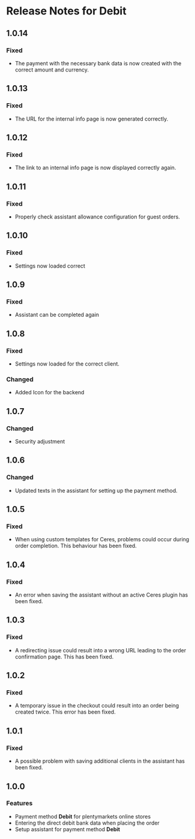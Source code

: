 # Release Notes for Debit

## 1.0.14

### Fixed
- The payment with the necessary bank data is now created with the correct amount and currency.

## 1.0.13

### Fixed
- The URL for the internal info page is now generated correctly.

## 1.0.12

### Fixed
- The link to an internal info page is now displayed correctly again.

## 1.0.11

### Fixed
- Properly check assistant allowance configuration for guest orders.

## 1.0.10

### Fixed
- Settings now loaded correct

## 1.0.9

### Fixed
- Assistant can be completed again

## 1.0.8

### Fixed
- Settings now loaded for the correct client.

### Changed
- Added Icon for the backend

## 1.0.7

### Changed
- Security adjustment

## 1.0.6

### Changed
- Updated texts in the assistant for setting up the payment method.

## 1.0.5

### Fixed
- When using custom templates for Ceres, problems could occur during order completion. This behaviour has been fixed.

## 1.0.4

### Fixed
- An error when saving the assistant without an active Ceres plugin has been fixed.

## 1.0.3 

### Fixed
- A redirecting issue could result into a wrong URL leading to the order confirmation page. This has been fixed.

## 1.0.2

### Fixed
- A temporary issue in the checkout could result into an order being created twice. This error has been fixed.

## 1.0.1

### Fixed
- A possible problem with saving additional clients in the assistant has been fixed.

## 1.0.0

### Features
- Payment method **Debit** for plentymarkets online stores
- Entering the direct debit bank data when placing the order
- Setup assistant for payment method **Debit**
